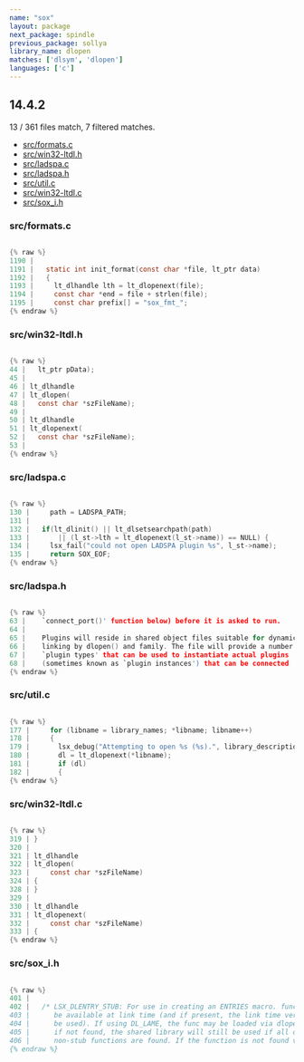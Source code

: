 ```yaml
---
name: "sox"
layout: package
next_package: spindle
previous_package: sollya
library_name: dlopen
matches: ['dlsym', 'dlopen']
languages: ['c']
---
```

## 14.4.2
13 / 361 files match, 7 filtered matches.

 - [src/formats.c](#srcformatsc)
 - [src/win32-ltdl.h](#srcwin32-ltdlh)
 - [src/ladspa.c](#srcladspac)
 - [src/ladspa.h](#srcladspah)
 - [src/util.c](#srcutilc)
 - [src/win32-ltdl.c](#srcwin32-ltdlc)
 - [src/sox_i.h](#srcsox_ih)

### src/formats.c

```c

{% raw %}
1190 | 
1191 |   static int init_format(const char *file, lt_ptr data)
1192 |   {
1193 |     lt_dlhandle lth = lt_dlopenext(file);
1194 |     const char *end = file + strlen(file);
1195 |     const char prefix[] = "sox_fmt_";
{% endraw %}

```
### src/win32-ltdl.h

```c

{% raw %}
44 |   lt_ptr pData);
45 | 
46 | lt_dlhandle
47 | lt_dlopen(
48 |   const char *szFileName);
49 | 
50 | lt_dlhandle
51 | lt_dlopenext(
52 |   const char *szFileName);
53 | 
{% endraw %}

```
### src/ladspa.c

```c

{% raw %}
130 |     path = LADSPA_PATH;
131 | 
132 |   if(lt_dlinit() || lt_dlsetsearchpath(path)
133 |       || (l_st->lth = lt_dlopenext(l_st->name)) == NULL) {
134 |     lsx_fail("could not open LADSPA plugin %s", l_st->name);
135 |     return SOX_EOF;
{% endraw %}

```
### src/ladspa.h

```c

{% raw %}
63 |    `connect_port()' function below) before it is asked to run.
64 | 
65 |    Plugins will reside in shared object files suitable for dynamic
66 |    linking by dlopen() and family. The file will provide a number of
67 |    `plugin types' that can be used to instantiate actual plugins
68 |    (sometimes known as `plugin instances') that can be connected
{% endraw %}

```
### src/util.c

```c

{% raw %}
177 |     for (libname = library_names; *libname; libname++)
178 |     {
179 |       lsx_debug("Attempting to open %s (%s).", library_description, *libname);
180 |       dl = lt_dlopenext(*libname);
181 |       if (dl)
182 |       {
{% endraw %}

```
### src/win32-ltdl.c

```c

{% raw %}
319 | }
320 | 
321 | lt_dlhandle
322 | lt_dlopen(
323 |     const char *szFileName)
324 | {
328 | }
329 | 
330 | lt_dlhandle
331 | lt_dlopenext(
332 |     const char *szFileName)
333 | {
{% endraw %}

```
### src/sox_i.h

```c

{% raw %}
401 | 
402 |   /* LSX_DLENTRY_STUB: For use in creating an ENTRIES macro. func need not
403 |      be available at link time (and if present, the link time version will not
404 |      be used). If using DL_LAME, the func may be loaded via dlopen/dlsym, but
405 |      if not found, the shared library will still be used if all of the
406 |      non-stub functions are found. If the function is not found via dlsym (or
{% endraw %}

```